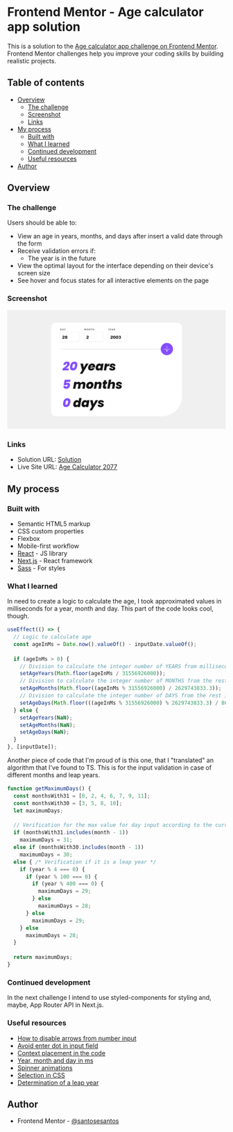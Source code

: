 # Frontend Mentor - Age calculator app solution

This is a solution to the [Age calculator app challenge on Frontend Mentor](https://www.frontendmentor.io/challenges/age-calculator-app-dF9DFFpj-Q). Frontend Mentor challenges help you improve your coding skills by building realistic projects. 

## Table of contents

- [Overview](#overview)
  - [The challenge](#the-challenge)
  - [Screenshot](#screenshot)
  - [Links](#links)
- [My process](#my-process)
  - [Built with](#built-with)
  - [What I learned](#what-i-learned)
  - [Continued development](#continued-development)
  - [Useful resources](#useful-resources)
- [Author](#author)

## Overview

### The challenge

Users should be able to:

- View an age in years, months, and days after insert a valid date through the form
- Receive validation errors if:
  - The year is in the future
- View the optimal layout for the interface depending on their device's screen size
- See hover and focus states for all interactive elements on the page

### Screenshot

![](./screenshot.png)

### Links

- Solution URL: [Solution](https://www.frontendmentor.io/solutions/age-calculator-nextjs-and-sass-bUhagAyd0h)
- Live Site URL: [Age Calculator 2077](https://santosesantos.github.io/age-calculator-2077/)

## My process

### Built with

- Semantic HTML5 markup
- CSS custom properties
- Flexbox
- Mobile-first workflow
- [React](https://reactjs.org/) - JS library
- [Next.js](https://nextjs.org/) - React framework
- [Sass](https://sass-lang.com/) - For styles

### What I learned

In need to create a logic to calculate the age, I took approximated values in milliseconds for a year, month and day. This part of the code looks cool, though.

```js
useEffect(() => {
  // Logic to calculate age
  const ageInMs = Date.now().valueOf() - inputDate.valueOf();

  if (ageInMs > 0) {
    // Division to calculate the integer number of YEARS from milliseconds
    setAgeYears(Math.floor(ageInMs / 31556926000));
    // Division to calculate the integer number of MONTHS from the rest in milliseconds of years operation
    setAgeMonths(Math.floor((ageInMs % 31556926000) / 2629743833.3));
    // Division to calculate the integer number of DAYS from the rest in milliseconds of months operation
    setAgeDays(Math.floor(((ageInMs % 31556926000) % 2629743833.3) / 86400000));
  } else {
    setAgeYears(NaN);
    setAgeMonths(NaN);
    setAgeDays(NaN);
  }
}, [inputDate]);
```

Another piece of code that I'm proud of is this one, that I "translated" an algorithm that I've found to TS. This is for the input validation in case of different months and leap years.

```js
function getMaximumDays() {
  const monthsWith31 = [0, 2, 4, 6, 7, 9, 11];
  const monthsWith30 = [3, 5, 8, 10];
  let maximumDays;

  // Verification for the max value for day input according to the current month
  if (monthsWith31.includes(month - 1))
    maximumDays = 31;
  else if (monthsWith30.includes(month - 1))
    maximumDays = 30;
  else { /* Verification if it is a leap year */
    if (year % 4 === 0) {
      if (year % 100 === 0) {
        if (year % 400 === 0) {
          maximumDays = 29;
        } else
          maximumDays = 28;
      } else
        maximumDays = 29;
    } else
      maximumDays = 28;
  }

  return maximumDays;
}
```

### Continued development

In the next challenge I intend to use styled-components for styling and, maybe, App Router API in Next.js.

### Useful resources

- [How to disable arrows from number input](https://www.geeksforgeeks.org/how-to-disable-arrows-from-number-input/)
- [Avoid enter dot in input field](https://stackoverflow.com/questions/70303820/avoid-enter-dot-in-input-field)
- [Context placement in the code](https://github.com/vercel/next.js/discussions/14788)
- [Year, month and day in ms](https://www.advancedconverter.com/unit-conversions/time-conversion/years-to-milliseconds)
- [Spinner animations](https://blog.logrocket.com/spinners-notifications-react-app/#adding-modern-spinners-react-spinners)
- [Selection in CSS](https://www.w3schools.com/howto/howto_css_text_selection.asp)
- [Determination of a leap year](https://learn.microsoft.com/en-us/office/troubleshoot/excel/determine-a-leap-year)

## Author

- Frontend Mentor - [@santosesantos](https://www.frontendmentor.io/profile/santosesantos)

